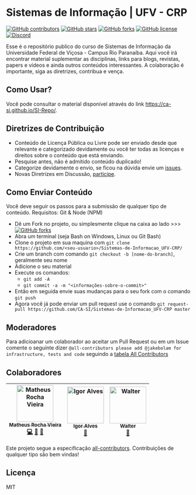 # Sistemas de Informação | UFV - CRP
[![GitHub contributors](https://img.shields.io/github/contributors/CA-SI/Sistemas-de-Informacao_UFV-CRP.svg?style=flat-square)](https://github.com/CA-SI/Sistemas-de-Informacao_UFV-CRP)
[![GitHub stars](https://img.shields.io/github/stars/CA-SI/Sistemas-de-Informacao_UFV-CRP.svg?style=flat-square)](https://github.com/CA-SI/Sistemas-de-Informacao_UFV-CRP/stargazers)
[![GitHub forks](https://img.shields.io/github/forks/CA-SI/Sistemas-de-Informacao_UFV-CRP.svg?style=flat-square)](https://github.com/CA-SI/Sistemas-de-Informacao_UFV-CRP/network)
[![GitHub license](https://img.shields.io/github/license/CA-SI/Sistemas-de-Informacao_UFV-CRP.svg?style=flat-square)](https://github.com/CA-SI/Sistemas-de-Informacao_UFV-CRP)
[![Discord](https://img.shields.io/discord/365311890420793346.svg?style=flat-square)](https://discord.gg/aR6cGkG)

Esse é o repositório publico do curso de Sistemas de Informação da Universidade Federal de Viçosa - Campus Rio Paranaíba. Aqui você irá encontrar material suplementar as disciplinas, links para blogs, revistas, papers e vídeos e ainda outros conteúdos interessantes. A colaboração é importante, siga as diretrizes, contribua e vença.

## Como Usar?
Você pode consultar o material disponível através do link https://ca-si.github.io/SI-Repo/.

## Diretrizes de Contribuição
- Conteúdo de Licença Pública ou Livre pode ser enviado desde que relevante e categorizado devidamente ou você ter todas as licenças e direitos sobre o conteúdo que está enviando.
- Pesquise antes, não é admitido conteúdo duplicado!
- Categorize devidamente o envio, se ficou na dúvida envie um [issues](https://github.com/CA-SI/Sistemas-de-Informacao_UFV-CRP/issues).
- Novas Diretrizes em Discussão, [participe](https://github.com/CA-SI/Sistemas-de-Informacao_UFV-CRP/issues/1).

## Como Enviar Conteúdo
Você deve seguir os passos para a submissão de qualquer tipo de conteúdo.
Requisitos: Git & Node (NPM)

- Dê um Fork no projeto, ou simplesmente clique na caixa ao lado >>>
[![GitHub forks](https://img.shields.io/github/forks/CA-SI/Sistemas-de-Informacao_UFV-CRP.svg?label=Fork&style=flat-square)](https://github.com/CA-SI/Sistemas-de-Informacao_UFV-CRP/fork)
- Abra um terminal (seja Bash on Windows, Linux ou Git Bash)
- Clone o projeto em sua maquina com `git clone https://github.com/<seu-usuario>/Sistemas-de-Informacao_UFV-CRP/`
- Crie um branch com comando `git checkout -b [nome-do-branch]`, geralmente seu nome
- Adicione o seu material
- Execute os comandos:
    - `git add -A`
    - `git commit -a -m "<informações-sobre-o-commit>"`
- Então em seguida envie suas mudanças para o seu fork com o comando `git push`
- Agora você já pode enviar um pull request use o comando `git request-pull https://github.com/CA-SI/Sistemas-de-Informacao_UFV-CRP master`

## Moderadores
Para adicioanar um colaborador ao aceitar um Pull Request ou em um Issue comente o seguinte dizer
`@all-contributors please add @jakebolam for infrastructure, tests and code` seguindo a [tabela All Contributors](https://allcontributors.org/docs/pt-br/emoji-key)

## Colaboradores

<!-- ALL-CONTRIBUTORS-LIST:START - Do not remove or modify this section -->
<!-- prettier-ignore -->
| [<img src="https://avatars0.githubusercontent.com/u/23284276?v=4" width="100px;" alt="Matheus Rocha Vieira"/><br /><sub><b>Matheus Rocha Vieira</b></sub>](http://matheu.srv.br)<br />[💻](https://github.com/MatheusRV/sistemas-de-informacao_ufv-crp/commits?author=MatheusRV "Code") [🎨](#design-MatheusRV "Design") [📖](https://github.com/MatheusRV/sistemas-de-informacao_ufv-crp/commits?author=MatheusRV "Documentation") | [<img src="https://avatars2.githubusercontent.com/u/12905770?v=4" width="100px;" alt="Igor Alves"/><br /><sub><b>Igor Alves</b></sub>](http://linkedin.com/in/igor-lucio-alves/)<br />[📖](https://github.com/MatheusRV/sistemas-de-informacao_ufv-crp/commits?author=iguit0 "Documentation") | [<img src="https://avatars1.githubusercontent.com/u/19755014?v=4" width="100px;" alt="Walter"/><br /><sub><b>Walter</b></sub>](https://sphinxs.github.io)<br />[📖](https://github.com/MatheusRV/sistemas-de-informacao_ufv-crp/commits?author=Sphinxs "Documentation") |
| :---: | :---: | :---: |
<!-- ALL-CONTRIBUTORS-LIST:END -->

Este projeto segue a especificação [all-contributors](https://github.com/kentcdodds/all-contributors). Contribuições de qualquer tipo são bem vindas!

## Licença
MIT
